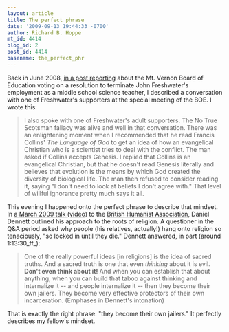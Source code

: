 ```yaml
---
layout: article
title: The perfect phrase
date: '2009-09-13 19:44:33 -0700'
author: Richard B. Hoppe
mt_id: 4414
blog_id: 2
post_id: 4414
basename: the_perfect_phr
---
```

Back in June 2008, [in a post reporting](http://pandasthumb.org/archives/2008/06/freshwater-term.html) about the Mt. Vernon Board of Education voting on a resolution to terminate John Freshwater's employment as a middle school science teacher, I described a conversation with one of Freshwater's supporters at the special meeting of the BOE.  I wrote this:

> I also spoke with one of Freshwater's adult supporters. The No True Scotsman fallacy was alive and well in that conversation. There was an enlightening moment when I recommended that he read Francis Collins' _The Language of God_ to get an idea of how an evangelical Christian who is a scientist tries to deal with the conflict. The man asked if Collins accepts Genesis. I replied that Collins is an evangelical Christian, but that he doesn't read Genesis literally and believes that evolution is the means by which God created the diversity of biological life. The man then refused to consider reading it, saying "I don't need to look at beliefs I don't agree with." That level of willful ignorance pretty much says it all.

This evening I happened onto the perfect phrase to describe that mindset.  In [a March 2009 talk (video)](http://www.youtube.com/watch?v=dCgUJdsliEM) to the [British Humanist Association](http://www.humanism.org.uk/home), Daniel Dennett outlined his approach to the roots of religion.  A questioner in the Q&A period asked why people (his relatives, actually!) hang onto religion so tenaciously, "so locked in until they die."  Dennett answered, in part (around 1:13:30_ff_):

> One of the really powerful ideas \[in religions\] is the idea of sacred truths.  And a sacred truth is one that even _thinking_ about it is evil.  **Don't even think about it!**  And when you can establish that about anything, when you can build that taboo against thinking and internalize it -- and people internalize it -- then they become their own jailers.  They become very effective protectors of their own incarceration. (Emphases in Dennett's intonation)

That is exactly the right phrase: "they become their own jailers."  It perfectly describes my fellow's mindset.
